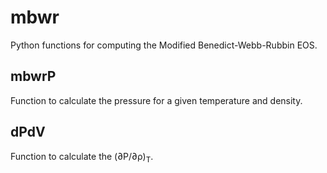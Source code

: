 # mbwr
Python functions for computing the Modified Benedict-Webb-Rubbin EOS.

## mbwrP
Function to calculate the pressure for a given temperature and density.

## dPdV
Function to calculate the (&part;P/&part;&rho;)<sub>T</sub>.

